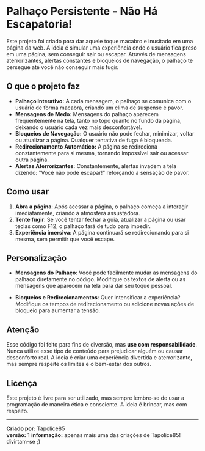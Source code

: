 # Palhaço Persistente - Não Há Escapatoria!

Este projeto foi criado para dar aquele toque macabro e inusitado em uma página da web. A ideia é simular uma experiência onde o usuário fica preso em uma página, sem conseguir sair ou escapar. Através de mensagens aterrorizantes, alertas constantes e bloqueios de navegação, o palhaço te persegue até você não conseguir mais fugir.

## O que o projeto faz

- **Palhaço Interativo:** A cada mensagem, o palhaço se comunica com o usuário de forma macabra, criando um clima de suspense e pavor.
- **Mensagens de Medo:** Mensagens do palhaço aparecem frequentemente na tela, tanto no topo quanto no fundo da página, deixando o usuário cada vez mais desconfortável.
- **Bloqueios de Navegação:** O usuário não pode fechar, minimizar, voltar ou atualizar a página. Qualquer tentativa de fuga é bloqueada.
- **Redirecionamento Automático:** A página se redireciona constantemente para si mesma, tornando impossível sair ou acessar outra página.
- **Alertas Aterrorizantes:** Constantemente, alertas invadem a tela dizendo: "Você não pode escapar!" reforçando a sensação de pavor.

## Como usar

1. **Abra a página**: Após acessar a página, o palhaço começa a interagir imediatamente, criando a atmosfera assustadora.
2. **Tente fugir**: Se você tentar fechar a guia, atualizar a página ou usar teclas como F12, o palhaço fará de tudo para impedir.
3. **Experiência imersiva**: A página continuará se redirecionando para si mesma, sem permitir que você escape.

## Personalização

- **Mensagens do Palhaço**: Você pode facilmente mudar as mensagens do palhaço diretamente no código. Modifique os textos de alerta ou as mensagens que aparecem na tela para dar seu toque pessoal.
  
- **Bloqueios e Redirecionamentos**: Quer intensificar a experiência? Modifique os tempos de redirecionamento ou adicione novas ações de bloqueio para aumentar a tensão.

## Atenção

Esse código foi feito para fins de diversão, mas **use com responsabilidade**. Nunca utilize esse tipo de conteúdo para prejudicar alguém ou causar desconforto real. A ideia é criar uma experiência divertida e aterrorizante, mas sempre respeite os limites e o bem-estar dos outros.

## Licença

Este projeto é livre para ser utilizado, mas sempre lembre-se de usar a programação de maneira ética e consciente. A ideia é brincar, mas com respeito.

---

**Criado por:** Tapolice85  
**versão:** 1
**informação:** apenas mais uma das criações de Tapolice85! divirtam-se ;)

